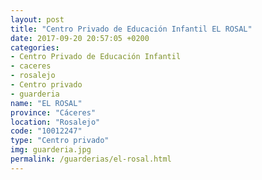 ```yaml
---
layout: post
title: "Centro Privado de Educación Infantil EL ROSAL"
date: 2017-09-20 20:57:05 +0200
categories:
- Centro Privado de Educación Infantil
- caceres
- rosalejo
- Centro privado
- guarderia
name: "EL ROSAL"
province: "Cáceres"
location: "Rosalejo"
code: "10012247"
type: "Centro privado"
img: guarderia.jpg
permalink: /guarderias/el-rosal.html
---
```

